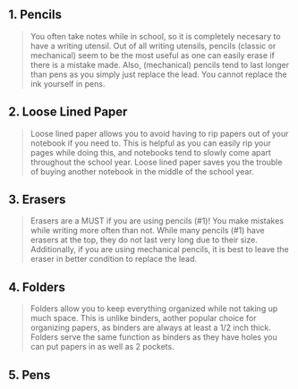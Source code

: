 ## 1. Pencils 
> You often take notes while in school, so it is completely necesary to have a writing utensil. Out of all writing utensils, pencils (classic or mechanical) seem to be the most useful as one can easily erase if there is a mistake made. Also, (mechanical) pencils tend to last longer than pens as you simply just replace the lead. You cannot replace the ink yourself in pens. 

## 2. Loose Lined Paper
> Loose lined paper allows you to avoid having to rip papers out of your notebook if you need to. This is helpful as you can easily rip your pages while doing this, and notebooks tend to slowly come apart throughout the school year. Loose lined paper saves you the trouble of buying another notebook in the middle of the school year. 

## 3. Erasers 
> Erasers are a MUST if you are using pencils (#1)! You make mistakes while writing more often than not. While many pencils (#1) have erasers at the top, they do not last very long due to their size. Additionally, if you are using mechanical pencils, it is best to leave the eraser in better condition to replace the lead.  

## 4. Folders
> Folders allow you to keep everything organized while not taking up much space. This is unlike binders, aother popular choice for organizing papers, as binders are always at least a 1/2 inch thick. Folders serve the same function as binders as they have holes you can put papers in as well as 2 pockets. 

## 5. Pens
